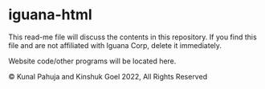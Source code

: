 # iguana-html

This read-me file will discuss the contents in this repository. If you find this file and are not affiliated with Iguana Corp, delete it immediately. 

Website code/other programs will be located here.

© Kunal Pahuja and Kinshuk Goel 2022, All Rights Reserved
